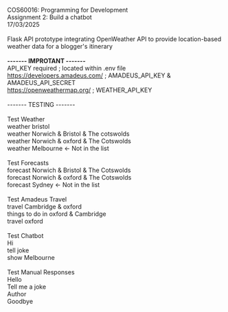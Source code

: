 COS60016: Programming for Development<br>
Assignment 2: Build a chatbot<br>
17/03/2025<br>
<br>
Flask API prototype integrating OpenWeather API to provide location-based weather data for a blogger's itinerary<br>
<br>
**------- IMPROTANT -------**<br>
API_KEY required ; located within .env file<br>
https://developers.amadeus.com/ ; AMADEUS_API_KEY & AMADEUS_API_SECRET<br>
https://openweathermap.org/ ; WEATHER_API_KEY<br>
<br>
------- TESTING -------<br>
<br>
Test Weather<br>
weather bristol<br>
weather Norwich & Bristol & The cotswolds<br>
weather Norwich & oxford & The Cotswolds<br>
weather Melbourne <- Not in the list<br>
<br>
Test Forecasts<br>
forecast Norwich & Bristol & The Cotswolds<br>
forecast Norwich & oxford & The Cotswolds<br>
forecast Sydney <- Not in the list<br>
<br>
Test Amadeus Travel<br>
travel Cambridge & oxford<br>
things to do in oxford & Cambridge<br>
travel oxford<br>
<br>
Test Chatbot<br>
Hi<br>
tell joke<br>
show Melbourne<br>
<br>
Test Manual Responses<br>
Hello<br>
Tell me a joke<br>
Author<br>
Goodbye<br>
